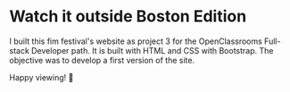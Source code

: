 # Watch it outside Boston Edition

I built this fim festival's website as project 3 for the OpenClassrooms Full-stack Developer path. It is built with HTML and CSS with Bootstrap. The objective was to develop a first version of the site.

Happy viewing! 🍿
